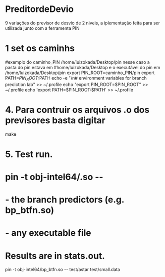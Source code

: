 # PreditordeDevio
9 variações do previsor de desvio de 2 niveis, a iplementação feita para ser utilizada junto com a ferramenta PIN
# 1 set os caminhs
#exemplo do caminho_PIN  /home/luizokada/Desktop/pin nesse caso a pasta do pin estava em
#home/luizokada/Desktop e o executável do pin em /home/luizokada/Desktop/pin 
export PIN_ROOT=caminho_PIN/pin
export PATH=$PIN_ROOT:$PATH
echo -e "\n# environment variables for branch prediction lab" >> ~/.profile
echo "export PIN_ROOT=$PIN_ROOT"   >> ~/.profile
echo 'export PATH=$PIN_ROOT:$PATH' >> ~/.profile

# 4. Para contruir os arquivos .o dos previsores basta digitar
make 
# 5. Test run.
#    pin -t obj-intel64/<bp>.so -- <program>
#      <bp>      - the branch predictors (e.g. bp_btfn.so)
#      <program> - any executable file
#    Results are in stats.out.
pin -t obj-intel64/bp_btfn.so -- test/astar test/small.data

